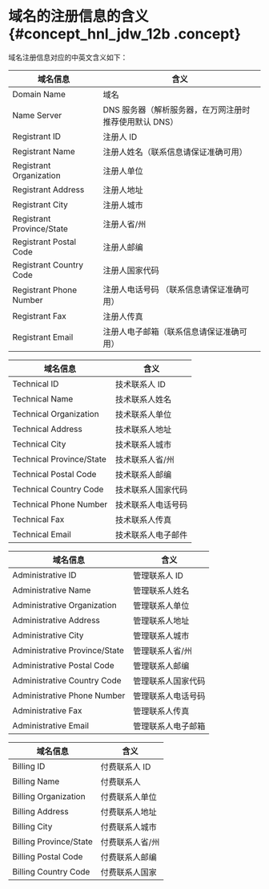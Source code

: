 # 域名的注册信息的含义 {#concept_hnl_jdw_12b .concept}

域名注册信息对应的中英文含义如下：

|域名信息|含义|
|----|--|
|Domain Name|域名|
|Name Server|DNS 服务器（解析服务器，在万网注册时推荐使用默认 DNS）|
|Registrant ID|注册人 ID|
|Registrant Name|注册人姓名（联系信息请保证准确可用）|
|Registrant Organization|注册人单位|
|Registrant Address|注册人地址|
|Registrant City|注册人城市|
|Registrant Province/State|注册人省/州|
|Registrant Postal Code|注册人邮编|
|Registrant Country Code|注册人国家代码|
|Registrant Phone Number|注册人电话号码 （联系信息请保证准确可用）|
|Registrant Fax|注册人传真|
|Registrant Email|注册人电子邮箱（联系信息请保证准确可用）|

|域名信息|含义|
|----|--|
|Technical ID|技术联系人 ID|
|Technical Name|技术联系人姓名|
|Technical Organization|技术联系人单位|
|Technical Address|技术联系人地址|
|Technical City|技术联系人城市|
|Technical Province/State|技术联系人省/州|
|Technical Postal Code|技术联系人邮编|
|Technical Country Code|技术联系人国家代码|
|Technical Phone Number|技术联系人电话号码|
|Technical Fax|技术联系人传真|
|Technical Email|技术联系人电子邮件|

|域名信息|含义|
|----|--|
|Administrative ID|管理联系人 ID|
|Administrative Name|管理联系人姓名|
|Administrative Organization|管理联系人单位|
|Administrative Address|管理联系人地址|
|Administrative City|管理联系人城市|
|Administrative Province/State|管理联系人省/州|
|Administrative Postal Code|管理联系人邮编|
|Administrative Country Code|管理联系人国家代码|
|Administrative Phone Number|管理联系人电话号码|
|Administrative Fax|管理联系人传真|
|Administrative Email|管理联系人电子邮箱|

|域名信息|含义|
|----|--|
|Billing ID|付费联系人 ID|
|Billing Name|付费联系人|
|Billing Organization|付费联系人单位|
|Billing Address|付费联系人地址|
|Billing City|付费联系人城市|
|Billing Province/State|付费联系人省/州|
|Billing Postal Code|付费联系人邮编|
|Billing Country Code|付费联系人国家|

